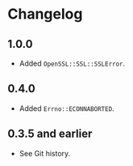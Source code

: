 # Changelog

## 1.0.0

* Added `OpenSSL::SSL::SSLError`.

## 0.4.0

* Added `Errno::ECONNABORTED`.

## 0.3.5 and earlier

* See Git history.
